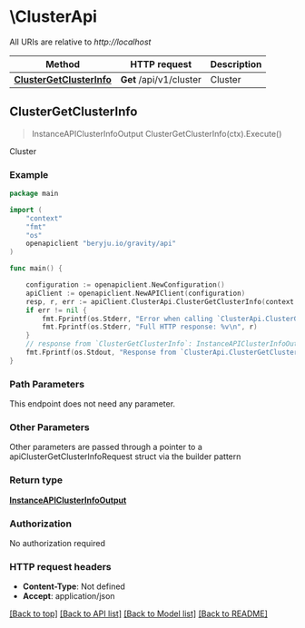 # \ClusterApi

All URIs are relative to *http://localhost*

Method | HTTP request | Description
------------- | ------------- | -------------
[**ClusterGetClusterInfo**](ClusterApi.md#ClusterGetClusterInfo) | **Get** /api/v1/cluster | Cluster



## ClusterGetClusterInfo

> InstanceAPIClusterInfoOutput ClusterGetClusterInfo(ctx).Execute()

Cluster

### Example

```go
package main

import (
    "context"
    "fmt"
    "os"
    openapiclient "beryju.io/gravity/api"
)

func main() {

    configuration := openapiclient.NewConfiguration()
    apiClient := openapiclient.NewAPIClient(configuration)
    resp, r, err := apiClient.ClusterApi.ClusterGetClusterInfo(context.Background()).Execute()
    if err != nil {
        fmt.Fprintf(os.Stderr, "Error when calling `ClusterApi.ClusterGetClusterInfo``: %v\n", err)
        fmt.Fprintf(os.Stderr, "Full HTTP response: %v\n", r)
    }
    // response from `ClusterGetClusterInfo`: InstanceAPIClusterInfoOutput
    fmt.Fprintf(os.Stdout, "Response from `ClusterApi.ClusterGetClusterInfo`: %v\n", resp)
}
```

### Path Parameters

This endpoint does not need any parameter.

### Other Parameters

Other parameters are passed through a pointer to a apiClusterGetClusterInfoRequest struct via the builder pattern


### Return type

[**InstanceAPIClusterInfoOutput**](InstanceAPIClusterInfoOutput.md)

### Authorization

No authorization required

### HTTP request headers

- **Content-Type**: Not defined
- **Accept**: application/json

[[Back to top]](#) [[Back to API list]](../README.md#documentation-for-api-endpoints)
[[Back to Model list]](../README.md#documentation-for-models)
[[Back to README]](../README.md)

